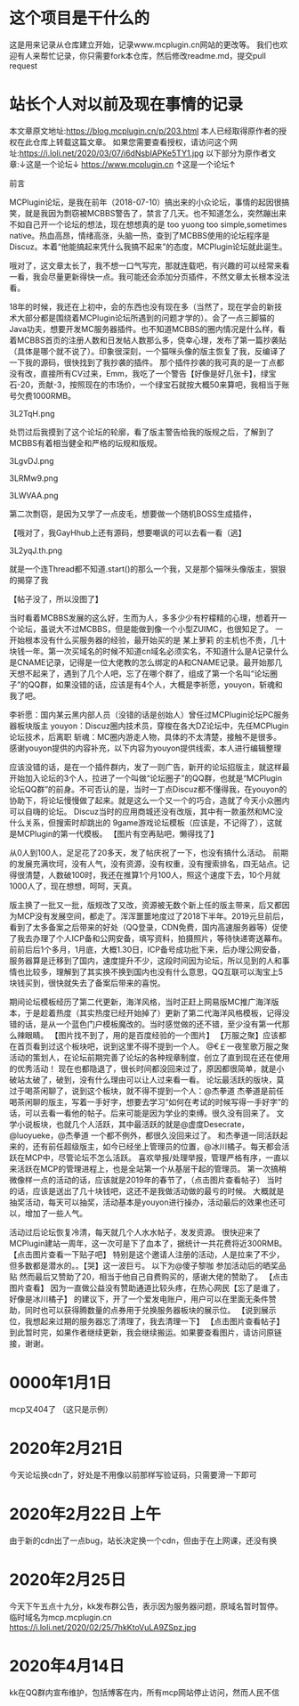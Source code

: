 # 这个项目是干什么的
这是用来记录从仓库建立开始，记录www.mcplugin.cn网站的更改等。
我们也欢迎有人来帮忙记录，你只需要fork本仓库，然后修改readme.md，提交pull 
request

# 站长个人对以前及现在事情的记录
本文章原文地址:https://blog.mcplugin.cn/p/203.html
本人已经取得原作者的授权在此仓库上转载这篇文章。
如果您需要查看授权，请访问这个网址:https://i.loli.net/2020/03/07/i6dNsbIAPKe5TY1.jpg
以下部分为原作者文章:↓这是一个论坛↓
https://www.mcplugin.cn
↑这是一个论坛↑

前言

MCPlugin论坛，是我在前年（2018-07-10）搞出来的小众论坛，事情的起因很搞笑，就是我因为剽窃被MCBBS警告了，禁言了几天。也不知道怎么，突然蹦出来不如自己开一个论坛的想法，现在想想真的是 too yuong too simple,sometimes native。热血高昂，情绪高涨，头脑一热，查到了MCBBS使用的论坛程序是Discuz。本着“他能搞起来凭什么我搞不起来”的态度，MCPlugin论坛就此诞生。

哦对了，这文章太长了，我不想一口气写完，那就连载吧，有兴趣的可以经常来看一看，我会尽量更新得快一点。我可能还会添加分页插件，不然文章太长根本没法看。

18年的时候，我还在上初中，会的东西也没有现在多（当然了，现在学会的新技术大部分都是围绕着MCPlugin论坛所遇到的问题才学的）。会了一点三脚猫的Java功夫，想要开发MC服务器插件。也不知道MCBBS的圈内情况是什么样，看着MCBBS首页的注册人数和日发帖人数那么多，侥幸心理，发布了第一篇抄袭贴（具体是哪个就不说了）。印象很深刻，一个猫咪头像的版主恢复了我，反编译了一下我的源码，很快找到了我抄袭的插件。
那个插件抄袭的我可真的是一丁点都没有改，直接所有CV过来，Emm，我吃了一个警告【好像是好几张卡】，绿宝石-20，贡献-3，按照现在的市场价，一个绿宝石就按大概50来算吧，我相当于账号欠费1000RMB。

3L2TqH.png

处罚过后我摸到了这个论坛的轮廓，看了版主警告给我的版规之后，了解到了MCBBS有着相当健全和严格的坛规和版规。

3LgvDJ.png

3LRMw9.png

3LWVAA.png

第二次剽窃，是因为又学了一点皮毛，想要做一个随机BOSS生成插件，

【哦对了，我GayHhub上还有源码，想要嘲讽的可以去看一看（逃】

3L2yqJ.th.png

就是一个连Thread都不知道.start()的那么一个我，又是那个猫咪头像版主，狠狠的揭穿了我

【帖子没了，所以没图了】

当时看着MCBBS发展的这么好，生而为人，多多少少有柠檬精的心理，想着开一个论坛，虽说大不过MCBBS，但是能做到像一个小型ZUIMC，也很知足了。
一开始根本没有什么买服务器的经验，最开始买的是 某上萝莉 的主机也不贵，几十块钱一年。第一次买域名的时候不知道cn域名必须实名，不知道什么是A记录什么是CNAME记录，记得是一位大佬教的怎么绑定的A和CNAME记录。最开始那几天想不起来了，遇到了几个人吧，忘了在哪个群了，组成了第一个名叫“论坛圈子”的QQ群，如果没错的话，应该是有4个人，大概是李祈愿，youyon，斩魂和我了吧。

李祈愿：国内某云黑内部人员（没错的话是创始人）曾任过MCPlugin论坛PC服务器板块版主
youyon：Discuz圈内技术员，穿梭在各大DZ论坛中，先任MCPlugin论坛技术，后离职
斩魂：MC圈内游走人物，具体的不太清楚，接触不是很多。
感谢youyon提供的内容补充，以下内容为youyon提供线索，本人进行编辑整理

应该没错的话，是在一个插件群内，发了一则广告，新开的论坛招版主，就这样最开始加入论坛的3个人，拉进了一个叫做“论坛圈子”的QQ群，也就是“MCPlugin论坛QQ群”的前身。不可否认的是，当时一丁点Discuz都不懂得我，在youyon的协助下，将论坛慢慢做了起来。就是这么一个又一个的巧合，造就了今天小众圈内可以自嗨的论坛。
Discuz当时的应用商城还没有改版，其中有一款虽然和MC没什么关系，但搜索时却跳出的 9game游戏论坛模板（应该是，不记得了），这就是MCPlugin的第一代模板。
【图片有空再贴吧，懒得找了】

从0人到100人，足足花了20多天，发了帖庆祝了一下，也没有搞什么活动。
前期的发展充满坎坷，没有人气，没有资源，没有权重，没有搜索排名，四无站点。记得很清楚，人数破100时，我还在推算1个月100人，照这个速度下去，10个月就1000人了，现在想想，呵呵，天真。

版主换了一批又一批，版规改了又改，资源被无数个新上任的版主带来，后又都因为MCP没有发展空间，都走了。浑浑噩噩地度过了2018下半年。2019元旦前后，看到了太多备案之后带来的好处（QQ登录，CDN免费，国内高速服务器等）促使了我去办理了个人ICP备和公网安备，填写资料，拍摄照片，等待快递寄送幕布。前前后后1个多月，1月底，大概1.30日，ICP备号成功批下来，后办理公网安备，服务器算是迁移到了国内，速度提升不少，这段时间因为论坛，所以见到的人和事情也比较多，理解到了其实换不换到国内也没有什么意思，QQ互联可以淘宝上5块钱买到，很快就失去了备案后带来的喜悦。

期间论坛模板经历了第二代更新，海洋风格，当时正赶上网易版MC推广海洋版本，于是趁着热度（其实热度已经开始掉了）更新了第二代海洋风格模板，记得没错的话，是从一个蓝色门户模板魔改的。当时感觉做的还不错，至少没有第一代那么辣眼睛。
【图片找不到了，用的是百度经验的一个图片】
【万服之聚】应该都在首页看到过这个板块吧，说到这里不得不提到一个人。
@€￡一夜笙歌万服之聚活动的策划人，在论坛前期完善了论坛的各种规章制度，创立了直到现在还在使用的优秀活动！
现在也都隐退了，很长时间都没回来过了，原因都很简单，就是小破站太破了，破到，没有什么理由可以让人过来看一看。
论坛最活跃的版块，莫过于喝茶闲聊了，说到这个板块，就不得不提到一个人：@杰拳道
杰拳道是前任喝茶闲聊的版主，写着一手好字，想要去学习“如何在考试的时候写得一手好字”的话，可以去看一看他的帖子。后来可能是因为学业的束缚。很久没有回来了。
文学小说板块，也就几个人活跃，其中最活跃的就是@虚度Desecrate，@luoyueke，@杰拳道
一个都不例外，都很久没回来过了。
和杰拳道一同活跃起来的，还有前任超级版主，如今已经坐上管理员的位置，@冰川橘子。每天都会活跃在MCP中，尽管论坛不怎么活跃。
喜欢举报/处理举报，管理严格有序，一直以来活跃在MCP的管理进程上，也是全站第一个从基层干起的管理员。
第一次搞稍微像样一点的活动的话，应该就是2019年的春节了，（点击图片查看帖子）
当时的话，应该是送出了几十块钱吧，这还不是我做活动做的最亏的时候。
大概就是抽奖活动，每天可以抽奖，活动基本是youyon进行操办，活动最后的效果也还可以，增加了一些人气。

活动过后论坛恢复冷清，每天就几个人水水帖子，发发资源。
很快迎来了MCPlugin建站一周年，这一次可是下了血本了，据统计一共花费将近300RMB。
【点击图片查看一下贴子吧】
特别是这个邀请人注册的活动，人是拉来了不少，但多数都是潜水的。。【哭】这一波巨亏。
以下为@傻子黎咖 参加活动后的晒奖品贴
然而最后又赞助了20，相当于他自己自费购买的，感谢大佬的赞助了。
【点击图片查看】
因为一直做公益没有赞助通道比较头疼，在热心网民【忘了是谁了，好像是冰川橘子】
的建议下，开了一个爱发电账户，用户可以在里面无条件赞助，同时也可以获得腾数量的点券用于兑换服务器板块的展示位。
【说到展示位，我想起来过期的服务器忘了清理了，我去清理一下】
【点击图片查看帖子】
到此暂时完，如果作者继续更新，我会继续搬运。如果要查看图片，请访问原链接，谢谢。
# 0000年1月1日
mcp又404了
（这只是示例）
# 2020年2月21日
今天论坛换cdn了，好处是不用像以前那样写验证码，只需要滑一下即可
#  2020年2月22日 上午
由于新的cdn出了一点bug，站长决定换一个cdn，但由于在上网课，还没有换
# 2020年2月25日
今天下午五点十九分，kk发布群公告，表示因为服务器问题，原域名暂时暂停。临时域名为mcp.mcplugin.cn
https://i.loli.net/2020/02/25/7hkKtoVuLA9ZSpz.jpg
# 2020年4月14日
kk在QQ群内宣布维护，包括博客在内，所有mcp网站停止访问，然而人民不信
